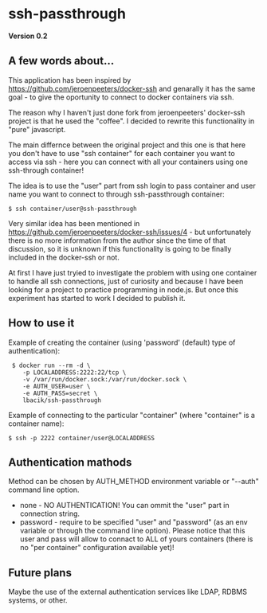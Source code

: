 # ssh-passthrough

**Version 0.2**

## A few words about...

This application has been inspired by https://github.com/jeroenpeeters/docker-ssh and genarally it has the same goal - to give the oportunity to connect to docker containers via ssh.

The reason why I haven't just done fork from jeroenpeeters' docker-ssh project is that he used the "coffee". I decided to rewrite this functionality in "pure" javascript.

The main differnce between the original project and this one is that here you don't have to use "ssh container" for each container you want to access via ssh - here you can connect with all your containers using one ssh-through container!

The idea is to use the "user" part from ssh login to pass container and user name you want to connect to through ssh-passthrough container:

    $ ssh container/user@ssh-passthrough

Very similar idea has been mentioned in https://github.com/jeroenpeeters/docker-ssh/issues/4 - but unfortunately there is no more information from the author since the time of that discussion, so  it is unknown if this functionality is going to be finally included in the docker-ssh or not. 

At first I have just tryied to investigate the problem with using one container to handle all ssh connections, just of curiosity and because I have been looking for  a project to practice programming in node.js. But once this experiment has started to work I decided to publish it.

## How to use it

Example of creating the container (using 'password' (default) type of authentication):

     $ docker run --rm -d \
        -p LOCALADDRESS:2222:22/tcp \
        -v /var/run/docker.sock:/var/run/docker.sock \
        -e AUTH_USER=user \
        -e AUTH_PASS=secret \
        lbacik/ssh-passthrough

Example of connecting to the particular "container" (where "container" is a container name):

    $ ssh -p 2222 container/user@LOCALADDRESS

## Authentication mathods

Method can be chosen by AUTH_METHOD environment variable or "--auth" command line option.

* none - NO AUTHENTICATION! You can ommit the "user" part in connection string.
* password - require to be specified "user" and "password" (as an env variable or through the command line option). Please notice that this user and pass will allow to connact to ALL of yours containers (there is no "per container" configuration available yet)!

## Future plans

Maybe the use of the external authentication services like LDAP, RDBMS systems, or other.
